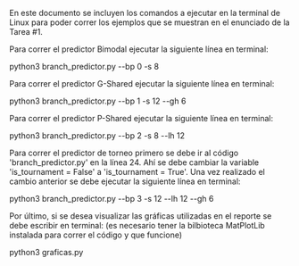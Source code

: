 En este documento se incluyen los comandos a ejecutar en la terminal de Linux para poder correr los ejemplos que se muestran en el enunciado de la Tarea #1.


Para correr el predictor Bimodal ejecutar la siguiente línea en terminal:

python3 branch_predictor.py --bp 0 -s 8


Para correr el predictor G-Shared ejecutar la siguiente línea en terminal:

python3 branch_predictor.py --bp 1 -s 12 --gh 6


Para correr el predictor P-Shared ejecutar la siguiente línea en terminal:

python3 branch_predictor.py --bp 2 -s 8 --lh 12


Para correr el predictor de torneo primero se debe ir al código 'branch_predictor.py' en la línea 24.
Ahí se debe cambiar la variable 'is_tournament = False' a 'is_tournament = True'. 
Una vez realizado el cambio anterior se debe ejecutar la siguiente línea en terminal:

python3 branch_predictor.py --bp 3 -s 12 --lh 12 --gh 6


Por último, si se desea visualizar las gráficas utilizadas en el reporte se debe escribir en terminal:
(es necesario tener la bilbioteca MatPlotLib instalada para correr el código y que funcione)

python3 graficas.py